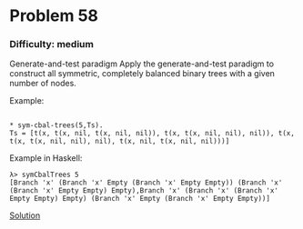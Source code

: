# Problem 58
### Difficulty: medium
Generate-and-test paradigm
Apply the generate-and-test paradigm to construct all symmetric, completely balanced binary trees with a given number of nodes.

Example:

```

* sym-cbal-trees(5,Ts).
Ts = [t(x, t(x, nil, t(x, nil, nil)), t(x, t(x, nil, nil), nil)), t(x, t(x, t(x, nil, nil), nil), t(x, nil, t(x, nil, nil)))] 
```
Example in Haskell:

```
λ> symCbalTrees 5
[Branch 'x' (Branch 'x' Empty (Branch 'x' Empty Empty)) (Branch 'x' (Branch 'x' Empty Empty) Empty),Branch 'x' (Branch 'x' (Branch 'x' Empty Empty) Empty) (Branch 'x' Empty (Branch 'x' Empty Empty))]
```
[Solution](https://wiki.haskell.org/99_questions/Solutions/58)
